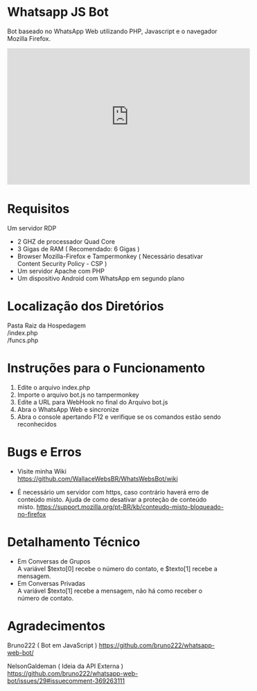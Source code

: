 # Whatsapp JS Bot
Bot baseado no WhatsApp Web utilizando PHP, Javascript e o navegador Mozilla Firefox.

<iframe width="560" height="315" src="https://www.youtube-nocookie.com/embed/FQPqMtv7XSo" frameborder="0" allow="accelerometer; autoplay; encrypted-media; gyroscope; picture-in-picture" allowfullscreen></iframe>

# Requisitos
Um servidor RDP
  - 2 GHZ de processador Quad Core
  - 3 Gigas de RAM ( Recomendado: 6 Gigas )
  - Browser Mozilla-Firefox e Tampermonkey ( Necessário desativar Content Security Policy - CSP )
  - Um servidor Apache com PHP
  - Um dispositivo Android com WhatsApp em segundo plano

# Localização dos Diretórios
Pasta Raiz da Hospedagem<br />
/index.php<br />
/funcs.php

# Instruções para o Funcionamento
1. Edite o arquivo index.php
2. Importe o arquivo bot.js no tampermonkey
3. Edite a URL para WebHook no final do Arquivo bot.js
4. Abra o WhatsApp Web e sincronize
5. Abra o console apertando F12 e verifique se os comandos estão sendo reconhecidos

# Bugs e Erros
- Visite minha Wiki
https://github.com/WallaceWebsBR/WhatsWebsBot/wiki

- É necessário um servidor com https, caso contrário haverá erro de conteúdo misto.
Ajuda de como desativar a proteção de conteúdo misto.
https://support.mozilla.org/pt-BR/kb/conteudo-misto-bloqueado-no-firefox

# Detalhamento Técnico
- Em Conversas de Grupos <br />
A variável $texto[0] recebe o número do contato, e $texto[1] recebe a mensagem.<br />
- Em Conversas Privadas <br />
A variável $texto[1] recebe a mensagem, não há como receber o número de contato.

# Agradecimentos
Bruno222 ( Bot em JavaScript )
https://github.com/bruno222/whatsapp-web-bot/

NelsonGaldeman ( Ideia da API Externa )
https://github.com/bruno222/whatsapp-web-bot/issues/29#issuecomment-369263111
